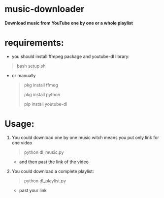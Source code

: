 # music-downloader
#### Download music from YouTube one by one or a whole playlist
 
# requirements:
* you should install ffmpeg package and youtube-dl library: 

> bash setup.sh 

* or manually
    > pkg install ffmeg 
    >
    >
    > pkg install python 
    > 
    > pip install youtube-dl 
    

# Usage:
1. You could download one by one music witch means you put only link for one video 
    > python dl_music.py 
    
    * and then past the link of the video
2. You could download a complete playlist:
    > python dl_playlist.py
    
    * past your link










